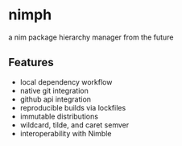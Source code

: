 # nimph
a nim package hierarchy manager from the future

## Features
- local dependency workflow
- native git integration
- github api integration
- reproducible builds via lockfiles
- immutable distributions
- wildcard, tilde, and caret semver
- interoperability with Nimble
